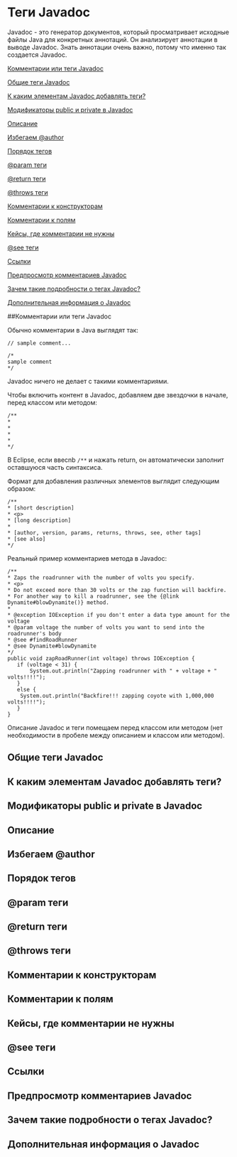# Теги Javadoc

Javadoc - это генератор документов, который просматривает исходные файлы Java для конкретных аннотаций. Он анализирует аннотации в выводе Javadoc. Знать аннотации очень важно, потому что именно так создается Javadoc.

[Комментарии или теги Javadoc](#commentsortags)

[Общие теги Javadoc](#commonTags)

[К каким элементам Javadoc добавлять теги?](#whentoAdd)

[Модификаторы public и private в Javadoc](#publicorPrivate)

[Описание](#description)

[Избегаем @author](#author)

[Порядок тегов](#tegOrder)

[@param теги](#param)

[@return теги](#return)

[@throws теги](#throws)

[Комментарии к конструкторам](#constructors)

[Комментарии к полям](#fields)

[Кейсы, где комментарии не нужны](#cases)

[@see теги](#see)

[Ссылки](#links)

[Предпросмотр комментариев Javadoc](#preview)

[Зачем такие подробности о тегах Javadoc?](#details)

[Дополнительная информация о Javadoc](#moreInfo)

<a name="commentsortags"></a>
##Комментарии или теги Javadoc

Обычно комментарии в Java выглядят так:

```
// sample comment...

/*
sample comment
*/
```

Javadoc ничего не делает с такими комментариями.

Чтобы включить контент в Javadoc, добавляем две звездочки в начале, перед классом или методом:

```
/**
*
*
*
*
*/
```

В Eclipse, если ввеcnb `/**` и нажать return, он автоматически заполнит оставшуюся часть синтаксиса.


Формат для добавления различных элементов выглядит следующим образом:

```
/**
* [short description]
* <p>
* [long description]
*
* [author, version, params, returns, throws, see, other tags]
* [see also]
*/
```

Реальный пример комментариев метода в Javadoc:

```
/**
* Zaps the roadrunner with the number of volts you specify.
* <p>
* Do not exceed more than 30 volts or the zap function will backfire.
* For another way to kill a roadrunner, see the {@link Dynamite#blowDynamite()} method.
*
* @exception IOException if you don't enter a data type amount for the voltage
* @param voltage the number of volts you want to send into the roadrunner's body
* @see #findRoadRunner
* @see Dynamite#blowDynamite
*/
public void zapRoadRunner(int voltage) throws IOException {
   if (voltage < 31) {
       System.out.println("Zapping roadrunner with " + voltage + " volts!!!!");
   }
   else {
    System.out.println("Backfire!!! zapping coyote with 1,000,000 volts!!!!");
   }
}
```

Описание Javadoc и теги помещаем перед классом или методом (нет необходимости в пробеле между описанием и классом или методом).

<a name="commonTags"></a>
## Общие теги Javadoc

<a name="whentoAdd"></a>
## К каким элементам Javadoc добавлять теги?

<a name="publicorPrivate"></a>
## Модификаторы public и private в Javadoc

<a name="description"></a>
## Описание

<a name="author"></a>
## Избегаем @author

<a name="tegOrder"></a>
## Порядок тегов

<a name="param"></a>
## @param теги

<a name="return"></a>
## @return теги

<a name="throws"></a>
## @throws теги

<a name="constructors"></a>
## Комментарии к конструкторам

<a name="fields"></a>
## Комментарии к полям

<a name="cases"></a>
## Кейсы, где комментарии не нужны

<a name="see"></a>
## @see теги

<a name="links"></a>
## Ссылки

<a name="preview"></a>
## Предпросмотр комментариев Javadoc

<a name="details"></a>
## Зачем такие подробности о тегах Javadoc?

<a name="moreInfo"></a>
## Дополнительная информация о Javadoc
